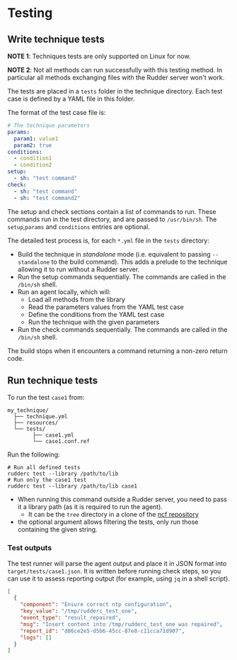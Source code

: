 # Testing

## Write technique tests

**NOTE 1**: Techniques tests are only supported on Linux for now.

**NOTE 2**: Not all methods can run successfully with this testing method.
In particular all methods exchanging files with the Rudder server won't work. 

The tests are placed in a `tests` folder in the technique directory.
Each test case is defined by a YAML file in this folder.

The format of the test case file is:

```yaml
# The technique parameters
params:
  param1: value1
  param2: true
conditions:
  - condition1
  - condition2
setup:
  - sh: "test command"
check:
  - sh: "test command"
  - sh: "test command2"
```

The setup and check sections contain a list of commands to run.
These commands run in the test directory, and are passed to `/usr/bin/sh`.
The `setup`,`params` and `conditions` entries are optional.

The detailed test process is, for each `*.yml` file in the `tests` directory:

* Build the technique in *standalone* mode (i.e. equivalent to passing `--standalone` to the build command). This adds a prelude to the technique allowing it to run without a Rudder server.
* Run the setup commands sequentially. The commands are called in the `/bin/sh` shell.
* Run an agent locally, which will:
    * Load all methods from the library
    * Read the parameters values from the YAML test case
    * Define the conditions from the YAML test case
    * Run the technique with the given parameters
* Run the check commands sequentially. The commands are called in the `/bin/sh` shell.

The build stops when it encounters a command returning a non-zero return code.

## Run technique tests

To run the test `case1` from:

```text
my_technique/
  ├── technique.yml
  ├── resources/
  └── tests/
        ├── case1.yml
        └── case1.conf.ref
```

Run the following:

```shell
# Run all defined tests
rudderc test --library /path/to/lib
# Run only the case1 test
rudderc test --library /path/to/lib case1
```

* When running this command outside a Rudder server, you need to pass it a library path
(as it is required to run the agent).
  * It can be the `tree` directory in a clone of the [ncf repository](https://github.com/Normation/ncf/)
* the optional argument allows filtering the tests, only run those containing the given string.

### Test outputs

The test runner will parse the agent output and place it in JSON format into `target/tests/case1.json`.
It is written before running check steps, so you can use it to assess reporting output
(for example, using `jq` in a shell script).

```json
[
  {
    "component": "Ensure correct ntp configuration",
    "key_value": "/tmp/rudderc_test_one",
    "event_type": "result_repaired",
    "msg": "Insert content into /tmp/rudderc_test_one was repaired",
    "report_id": "d86ce2e5-d5b6-45cc-87e8-c11cca71d907",
    "logs": []
  }
]
```
